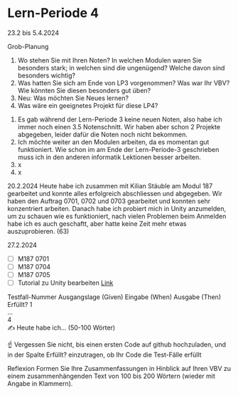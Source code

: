 # Lern-Periode 4
23.2 bis 5.4.2024

Grob-Planung
1. Wo stehen Sie mit Ihren Noten? In welchen Modulen waren Sie besonders stark; in welchen sind die ungenügend? Welche davon sind besonders wichtig?
2. Was hatten Sie sich am Ende von LP3 vorgenommen? Was war Ihr VBV? Wie könnten Sie diesen besonders gut üben?
3. Neu: Was möchten Sie Neues lernen?
4. Was wäre ein geeignetes Projekt für diese LP4?

1) Es gab während der Lern-Periode 3 keine neuen Noten, also habe ich immer noch einen 3.5 Notenschnitt. Wir haben aber schon 2 Projekte abgegeben, leider dafür die Noten noch nicht bekommen.
2) Ich möchte weiter an den Modulen arbeiten, da es momentan gut funktioniert. Wie schon im am Ende der Lern-Periode-3 geschrieben muss ich in den anderen informatik Lektionen besser arbeiten.
3) x
4) x


20.2.2024
Heute habe ich zusammen mit Kilian Stäuble am Modul 187 gearbeitet und konnte alles erfolgreich abschliessen und abgegeben. Wir haben den Auftrag 0701, 0702 und 0703 gearbeitet und konnten sehr konzentriert arbeiten. Danach habe ich probiert mich in Unity anzumelden, um zu schauen wie es funktioniert, nach vielen Problemen beim Anmelden habe ich es auch geschaftt, aber hatte keine Zeit mehr etwas auszuprobieren. (63)

27.2.2024
- [ ] M187 0701
- [ ] M187 0704
- [ ] M187 0705
- [ ] Tutorial zu Unity bearbeiten [Link](https://learn.unity.com/tutorial/get-started-with-the-unity-hub/?tab=overview&uv=2021.3#)

Testfall-Nummer	Ausgangslage (Given)	Eingabe (When)	Ausgabe (Then)	Erfüllt?
1				
...				
4				
✍️ Heute habe ich... (50-100 Wörter)

☝️ Vergessen Sie nicht, bis einen ersten Code auf github hochzuladen, und in der Spalte Erfüllt? einzutragen, ob Ihr Code die Test-Fälle erfüllt

Reflexion
Formen Sie Ihre Zusammenfassungen in Hinblick auf Ihren VBV zu einem zusammenhängenden Text von 100 bis 200 Wörtern (wieder mit Angabe in Klammern).
